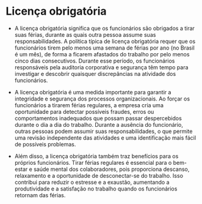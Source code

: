 # Licença obrigatória

- A licença obrigatória significa que os funcionários são obrigados a tirar suas férias, durante as quais outra pessoa assume suas responsabilidades. A política típica de licença obrigatória requer que os funcionários tirem pelo menos uma semana de férias por ano (no Brasil é um mês), de forma a ficarem afastados do trabalho por pelo menos cinco dias consecutivos. Durante esse período, os funcionários responsáveis pela auditoria corporativa e segurança têm tempo para investigar e descobrir quaisquer discrepâncias na atividade dos funcionários.

- A licença obrigatória é uma medida importante para garantir a integridade e segurança dos processos organizacionais. Ao forçar os funcionários a tirarem férias regulares, a empresa cria uma oportunidade para detectar possíveis fraudes, erros ou comportamentos inadequados que possam passar despercebidos durante o dia a dia do trabalho. Durante a ausência do funcionário, outras pessoas podem assumir suas responsabilidades, o que permite uma revisão independente das atividades e uma identificação mais fácil de possíveis problemas.

- Além disso, a licença obrigatória também traz benefícios para os próprios funcionários. Tirar férias regulares é essencial para o bem-estar e saúde mental dos colaboradores, pois proporciona descanso, relaxamento e a oportunidade de desconectar-se do trabalho. Isso contribui para reduzir o estresse e a exaustão, aumentando a produtividade e a satisfação no trabalho quando os funcionários retornam das férias.